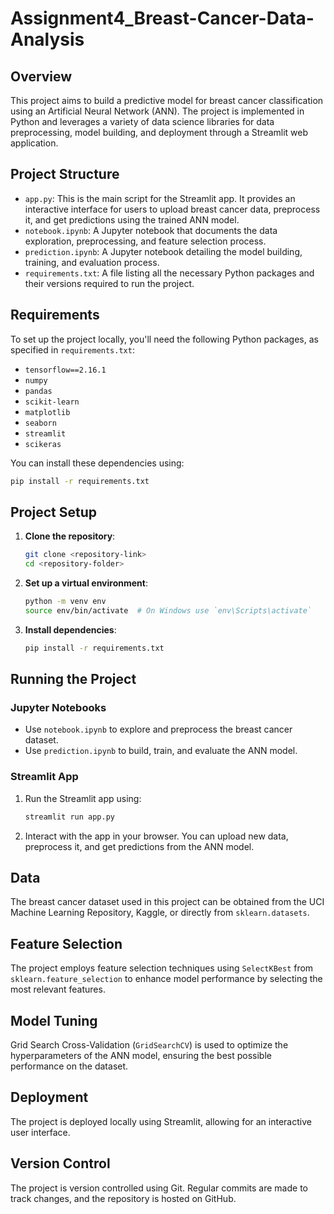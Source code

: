 # Assignment4_Breast-Cancer-Data-Analysis

## Overview

This project aims to build a predictive model for breast cancer classification using an Artificial Neural Network (ANN). The project is implemented in Python and leverages a variety of data science libraries for data preprocessing, model building, and deployment through a Streamlit web application.

## Project Structure

- `app.py`: This is the main script for the Streamlit app. It provides an interactive interface for users to upload breast cancer data, preprocess it, and get predictions using the trained ANN model.
- `notebook.ipynb`: A Jupyter notebook that documents the data exploration, preprocessing, and feature selection process.
- `prediction.ipynb`: A Jupyter notebook detailing the model building, training, and evaluation process.
- `requirements.txt`: A file listing all the necessary Python packages and their versions required to run the project.

## Requirements

To set up the project locally, you'll need the following Python packages, as specified in `requirements.txt`:

- `tensorflow==2.16.1`
- `numpy`
- `pandas`
- `scikit-learn`
- `matplotlib`
- `seaborn`
- `streamlit`
- `scikeras`

You can install these dependencies using:

```bash
pip install -r requirements.txt
```

## Project Setup

1. **Clone the repository**:
   ```bash
   git clone <repository-link>
   cd <repository-folder>
   ```

2. **Set up a virtual environment**:
   ```bash
   python -m venv env
   source env/bin/activate  # On Windows use `env\Scripts\activate`
   ```

3. **Install dependencies**:
   ```bash
   pip install -r requirements.txt
   ```

## Running the Project

### Jupyter Notebooks

- Use `notebook.ipynb` to explore and preprocess the breast cancer dataset.
- Use `prediction.ipynb` to build, train, and evaluate the ANN model.

### Streamlit App

1. Run the Streamlit app using:
   ```bash
   streamlit run app.py
   ```

2. Interact with the app in your browser. You can upload new data, preprocess it, and get predictions from the ANN model.

## Data

The breast cancer dataset used in this project can be obtained from the UCI Machine Learning Repository, Kaggle, or directly from `sklearn.datasets`.

## Feature Selection

The project employs feature selection techniques using `SelectKBest` from `sklearn.feature_selection` to enhance model performance by selecting the most relevant features.

## Model Tuning

Grid Search Cross-Validation (`GridSearchCV`) is used to optimize the hyperparameters of the ANN model, ensuring the best possible performance on the dataset.

## Deployment

The project is deployed locally using Streamlit, allowing for an interactive user interface.

## Version Control

The project is version controlled using Git. Regular commits are made to track changes, and the repository is hosted on GitHub.
